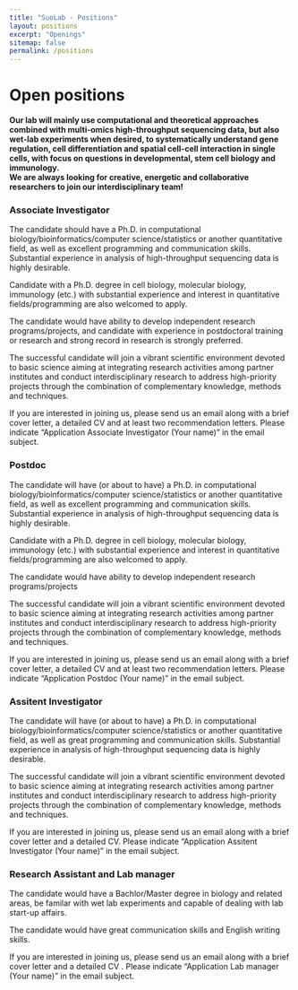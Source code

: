 ```yaml
---
title: "SuoLab - Positions"
layout: positions
excerpt: "Openings"
sitemap: false
permalink: /positions
---
```


# Open positions

**Our lab will mainly use computational and theoretical approaches combined with multi-omics high-throughput sequencing data, but also wet-lab experiments when desired, to systematically understand gene regulation, cell differentiation and spatial cell-cell interaction in single cells, with focus on questions in developmental, stem cell biology and immunology.** </br>
**We are always looking for creative, energetic and collaborative researchers to join our interdisciplinary team!**


### Associate Investigator
<p>The candidate should have a Ph.D. in computational biology/bioinformatics/computer science/statistics or another quantitative field, as well as excellent programming and communication skills. Substantial experience in analysis of high-throughput sequencing data is highly desirable.</p>

<p>Candidate with a Ph.D. degree in cell biology, molecular biology, immunology (etc.) with substantial experience and interest in quantitative fields/programming are also welcomed to apply.</p>

<p>The candidate would have ability to develop independent research programs/projects, and candidate with experience in postdoctoral training or research and strong record in research is strongly preferred.</p>

<p>The successful candidate will join a vibrant scientific environment devoted to basic science aiming at integrating research activities among partner institutes and conduct interdisciplinary research to address high-priority projects through the combination of complementary knowledge, methods and techniques.</p>

<p>If you are interested in joining us, please send us an email along with a brief cover letter, a detailed CV and at least two recommendation letters. Please indicate “Application Associate Investigator (Your name)” in the email subject.</p>

### Postdoc
<p>The candidate will have (or about to have) a Ph.D. in computational biology/bioinformatics/computer science/statistics or another quantitative field, as well as excellent programming and communication skills. Substantial experience in analysis of high-throughput sequencing data is highly desirable.</p>

<p>Candidate with a Ph.D. degree in cell biology, molecular biology, immunology (etc.) with substantial experience and interest in quantitative fields/programming are also welcomed to apply.</p>

<p>The candidate would have ability to develop independent research programs/projects</p>

<p>The successful candidate will join a vibrant scientific environment devoted to basic science aiming at integrating research activities among partner institutes and conduct interdisciplinary research to address high-priority projects through the combination of complementary knowledge, methods and techniques.</p>

<p>If you are interested in joining us, please send us an email along with a brief cover letter, a detailed CV and at least two recommendation letters. Please indicate “Application Postdoc (Your name)” in the email subject.</p>

### Assitent Investigator
<p>The candidate will have (or about to have) a Ph.D. in computational biology/bioinformatics/computer science/statistics or another quantitative field, as well as great programming and communication skills. Substantial experience in analysis of high-throughput sequencing data is highly desirable.</p>

<p>The successful candidate will join a vibrant scientific environment devoted to basic science aiming at integrating research activities among partner institutes and conduct interdisciplinary research to address high-priority projects through the combination of complementary knowledge, methods and techniques.</p>

<p>If you are interested in joining us, please send us an email along with a brief cover letter and a detailed CV. Please indicate “Application Assitent Investigator (Your name)” in the email subject.</p>

### Research Assistant and Lab manager
<p>The candidate would have a Bachlor/Master degree in biology and related areas, be familar with wet lab experiments and capable of dealing with lab start-up affairs.</p>
<p>The candidate would have great communication skills and English writing skills.</p>

<p>If you are interested in joining us, please send us an email along with a brief cover letter and a detailed CV . Please indicate “Application Lab manager (Your name)” in the email subject.</p>

<!-- <figure>
<img src="{{ site.url }}{{ site.baseurl }}/images/picpic/Gallery/DSC_0696.jpg" width="95%">
</figure> -->